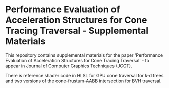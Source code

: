 # Performance Evaluation of Acceleration Structures for Cone Tracing Traversal - Supplemental Materials
This repository contains supplemental materials for the paper 'Performance Evaluation of Acceleration Structures for Cone Tracing Traversal' - to appear in Journal of Computer Graphics Techniques (JCGT).

There is reference shader code in HLSL for GPU cone traversal for k-d trees and two versions of the cone-frustum-AABB intersection for BVH traversal.  
